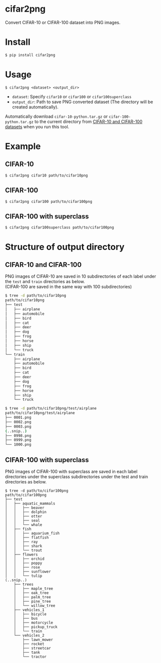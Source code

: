 cifar2png
=========

Convert CIFAR-10 or CIFAR-100 dataset into PNG images.


# Install

```bash
$ pip install cifar2png
```


# Usage

`$ cifar2png <dataset> <output_dir>`

- `dataset`: Specify `cifar10` or `cifar100` or `cifar100superclass`
- `output_dir`: Path to save PNG converted dataset (The directory will be created automatically).

Automatically download `cifar-10-python.tar.gz` or `cifar-100-python.tar.gz` to the current directory from [CIFAR-10 and CIFAR-100 datasets] when you run this tool.


# Example


## CIFAR-10

`$ cifar2png cifar10 path/to/cifar10png`


## CIFAR-100

`$ cifar2png cifar100 path/to/cifar100png`


## CIFAR-100 with superclass

`$ cifar2png cifar100superclass path/to/cifar100png`


# Structure of output directory

## CIFAR-10 and CIFAR-100

PNG images of CIFAR-10 are saved in 10 subdirectories of each label under the `test` and `train` directories as below.  
(CIFAR-100 are saved in the same way with 100 subdirectories)

```bash
$ tree -d path/to/cifar10png
path/to/cifar10png
├── test
│   ├── airplane
│   ├── automobile
│   ├── bird
│   ├── cat
│   ├── deer
│   ├── dog
│   ├── frog
│   ├── horse
│   ├── ship
│   └── truck
└── train
    ├── airplane
    ├── automobile
    ├── bird
    ├── cat
    ├── deer
    ├── dog
    ├── frog
    ├── horse
    ├── ship
    └── truck
```

```bash
$ tree -d path/to/cifar10png/test/airplane
path/to/cifar10png/test/airplane
├── 0001.png
├── 0002.png
├── 0003.png
(..snip..)
├── 0998.png
├── 0999.png
└── 1000.png
```

## CIFAR-100 with superclass

PNG images of CIFAR-100 with superclass are saved in each label directories under the superclass subdirectories under the test and train directories as below.

```
$ tree -d path/to/cifar100png
path/to/cifar100png
├── test
│   ├── aquatic_mammals
│   │   ├── beaver
│   │   ├── dolphin
│   │   ├── otter
│   │   ├── seal
│   │   └── whale
│   ├── fish
│   │   ├── aquarium_fish
│   │   ├── flatfish
│   │   ├── ray
│   │   ├── shark
│   │   └── trout
│   ├── flowers
│   │   ├── orchid
│   │   ├── poppy
│   │   ├── rose
│   │   ├── sunflower
│   │   └── tulip
(..snip..)
    ├── trees
    │   ├── maple_tree
    │   ├── oak_tree
    │   ├── palm_tree
    │   ├── pine_tree
    │   └── willow_tree
    ├── vehicles_1
    │   ├── bicycle
    │   ├── bus
    │   ├── motorcycle
    │   ├── pickup_truck
    │   └── train
    └── vehicles_2
        ├── lawn_mower
        ├── rocket
        ├── streetcar
        ├── tank
        └── tractor
```


[CIFAR-10 and CIFAR-100 datasets]: https://www.cs.toronto.edu/~kriz/cifar.html
